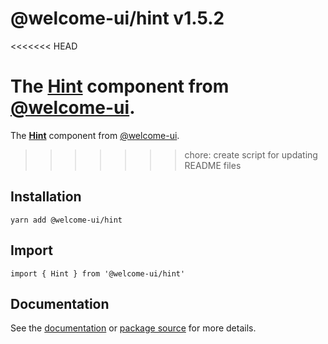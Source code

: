 # @welcome-ui/hint v1.5.2
<<<<<<< HEAD

The [Hint](http://welcome-ui.com/components/hint) component from [@welcome-ui](http://welcome-ui.com).
=======
  
The **[Hint](http://welcome-ui.com/components/hint)** component from [@welcome-ui](http://welcome-ui.com).
>>>>>>> chore: create script for updating README files

## Installation

    yarn add @welcome-ui/hint

## Import

    import { Hint } from '@welcome-ui/hint'

## Documentation

See the [documentation](http://welcome-ui.com/components/hint) or [package source](https://github.com/WTTJ/welcome-ui/tree/v1.5.2/packages/Hint) for more details.

